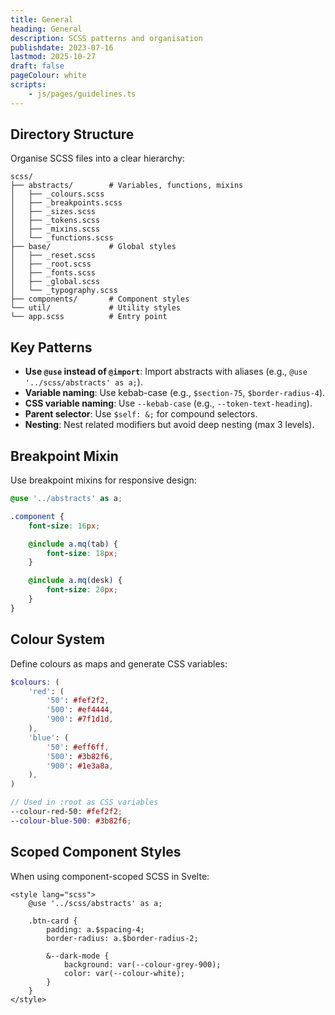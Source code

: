 ```yaml
---
title: General
heading: General
description: SCSS patterns and organisation
publishdate: 2023-07-16
lastmod: 2025-10-27
draft: false
pageColour: white
scripts:
    - js/pages/guidelines.ts
---
```


## Directory Structure

Organise SCSS files into a clear hierarchy:

```text
scss/
├── abstracts/        # Variables, functions, mixins
│   ├── _colours.scss
│   ├── _breakpoints.scss
│   ├── _sizes.scss
│   ├── _tokens.scss
│   ├── _mixins.scss
│   └── _functions.scss
├── base/             # Global styles
│   ├── _reset.scss
│   ├── _root.scss
│   ├── _fonts.scss
│   ├── _global.scss
│   └── _typography.scss
├── components/       # Component styles
└── util/             # Utility styles
└── app.scss          # Entry point
```

## Key Patterns

- **Use `@use` instead of `@import`**: Import abstracts with aliases (e.g., `@use '../scss/abstracts' as a;`).
- **Variable naming**: Use kebab-case (e.g., `$section-75`, `$border-radius-4`).
- **CSS variable naming**: Use `--kebab-case` (e.g., `--token-text-heading`).
- **Parent selector**: Use `$self: &;` for compound selectors.
- **Nesting**: Nest related modifiers but avoid deep nesting (max 3 levels).

## Breakpoint Mixin

Use breakpoint mixins for responsive design:

```scss
@use '../abstracts' as a;

.component {
	font-size: 16px;

	@include a.mq(tab) {
		font-size: 18px;
	}

	@include a.mq(desk) {
		font-size: 20px;
	}
}
```

## Colour System

Define colours as maps and generate CSS variables:

```scss
$colours: (
	'red': (
		'50': #fef2f2,
		'500': #ef4444,
		'900': #7f1d1d,
	),
	'blue': (
		'50': #eff6ff,
		'500': #3b82f6,
		'900': #1e3a8a,
	),
)

// Used in :root as CSS variables
--colour-red-50: #fef2f2;
--colour-blue-500: #3b82f6;
```

## Scoped Component Styles

When using component-scoped SCSS in Svelte:

```svelte
<style lang="scss">
	@use '../scss/abstracts' as a;

	.btn-card {
		padding: a.$spacing-4;
		border-radius: a.$border-radius-2;

		&--dark-mode {
			background: var(--colour-grey-900);
			color: var(--colour-white);
		}
	}
</style>
```
